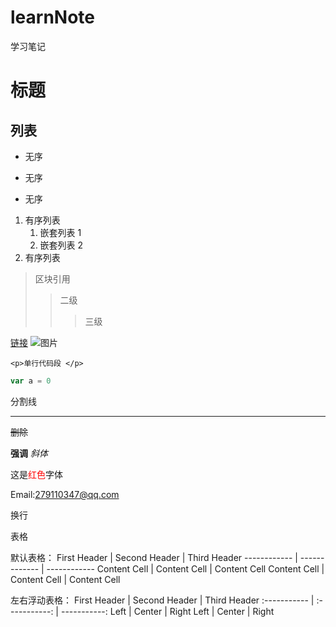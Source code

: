 # learnNote

学习笔记

# 标题

## 列表

- 无序

* 无序

- 无序

1. 有序列表
   1. 嵌套列表 1
   2. 嵌套列表 2
2. 有序列表

> 区块引用
>
> > 二级
> >
> > > 三级

[链接](baidu.com)
![图片](https://static.oschina.net/uploads/user/1808/3617290_100.jpeg)

`<p>单行代码段 </p>`

```javascript
var a = 0
```

分割线

---

~~删除~~

**强调**
_斜体_

这是<label style="color:red">红色</label>字体

Email:<279110347@qq.com>

换行<br>

表格

默认表格：
First Header | Second Header | Third Header
------------ | ------------- | ------------
Content Cell | Content Cell | Content Cell
Content Cell | Content Cell | Content Cell

左右浮动表格：
First Header | Second Header | Third Header
:----------- | :-----------: | -----------:
Left | Center | Right
Left | Center | Right
